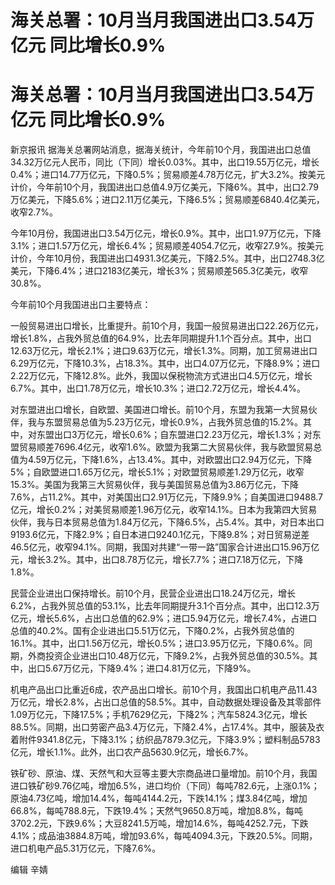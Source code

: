 # 海关总署：10月当月我国进出口3.54万亿元 同比增长0.9%

# 海关总署：10月当月我国进出口3.54万亿元 同比增长0.9%

新京报讯
据海关总署网站消息，据海关统计，今年前10个月，我国进出口总值34.32万亿元人民币，同比（下同）增长0.03%。其中，出口19.55万亿元，增长0.4%；进口14.77万亿元，下降0.5%；贸易顺差4.78万亿元，扩大3.2%。按美元计价，今年前10个月，我国进出口总值4.9万亿美元，下降6%。其中，出口2.79万亿美元，下降5.6%；进口2.11万亿美元，下降6.5%；贸易顺差6840.4亿美元，收窄2.7%。

今年10月份，我国进出口3.54万亿元，增长0.9%。其中，出口1.97万亿元，下降3.1%；进口1.57万亿元，增长6.4%；贸易顺差4054.7亿元，收窄27.9%。按美元计价，今年10月份，我国进出口4931.3亿美元，下降2.5%。其中，出口2748.3亿美元，下降6.4%；进口2183亿美元，增长3%；贸易顺差565.3亿美元，收窄30.8%。

今年前10个月我国进出口主要特点：

一般贸易进出口增长，比重提升。前10个月，我国一般贸易进出口22.26万亿元，增长1.8%，占我外贸总值的64.9%，比去年同期提升1.1个百分点。其中，出口12.63万亿元，增长2.1%；进口9.63万亿元，增长1.3%。同期，加工贸易进出口6.29万亿元，下降10.3%，占18.3%。其中，出口4.07万亿元，下降8.9%；进口2.22万亿元，下降12.8%。此外，我国以保税物流方式进出口4.5万亿元，增长6.7%。其中，出口1.78万亿元，增长10.3%；进口2.72万亿元，增长4.4%。

对东盟进出口增长，自欧盟、美国进口增长。前10个月，东盟为我第一大贸易伙伴，我与东盟贸易总值为5.23万亿元，增长0.9%，占我外贸总值的15.2%。其中，对东盟出口3万亿元，增长0.6%；自东盟进口2.23万亿元，增长1.3%；对东盟贸易顺差7696.4亿元，收窄1.6%。欧盟为我第二大贸易伙伴，我与欧盟贸易总值为4.59万亿元，下降1.6%，占13.4%。其中，对欧盟出口2.94万亿元，下降5%；自欧盟进口1.65万亿元，增长5.1%；对欧盟贸易顺差1.29万亿元，收窄15.3%。美国为我第三大贸易伙伴，我与美国贸易总值为3.86万亿元，下降7.6%，占11.2%。其中，对美国出口2.91万亿元，下降9.9%；自美国进口9488.7亿元，增长0.2%；对美贸易顺差1.96万亿元，收窄14.1%。日本为我第四大贸易伙伴，我与日本贸易总值为1.84万亿元，下降6.5%，占5.4%。其中，对日本出口9193.6亿元，下降2.9%；自日本进口9240.1亿元，下降9.8%；对日贸易逆差46.5亿元，收窄94.1%。同期，我国对共建“一带一路”国家合计进出口15.96万亿元，增长3.2%。其中，出口8.78万亿元，增长7.7%；进口7.18万亿元，下降1.8%。

民营企业进出口保持增长。前10个月，民营企业进出口18.24万亿元，增长6.2%，占我外贸总值的53.1%，比去年同期提升3.1个百分点。其中，出口12.3万亿元，增长5.6%，占出口总值的62.9%；进口5.94万亿元，增长7.4%，占进口总值的40.2%。国有企业进出口5.51万亿元，下降0.2%，占我外贸总值的16.1%。其中，出口1.56万亿元，增长0.5%；进口3.95万亿元，下降0.6%。同期，外商投资企业进出口10.48万亿元，下降9.2%，占我外贸总值的30.5%。其中，出口5.67万亿元，下降9.4%；进口4.81万亿元，下降9%。

机电产品出口比重近6成，农产品出口增长。前10个月，我国出口机电产品11.43万亿元，增长2.8%，占出口总值的58.5%。其中，自动数据处理设备及其零部件1.09万亿元，下降17.5%；手机7629亿元，下降2%；汽车5824.3亿元，增长88.5%。同期，出口劳密产品3.4万亿元，下降2.4%，占17.4%。其中，服装及衣着附件9341.8亿元，下降3.1%；纺织品7879.3亿元，下降3.9%；塑料制品5783亿元，增长1.1%。此外，出口农产品5630.9亿元，增长6.7%。

铁矿砂、原油、煤、天然气和大豆等主要大宗商品进口量增加。前10个月，我国进口铁矿砂9.76亿吨，增加6.5%，进口均价（下同）每吨782.6元，上涨0.1%；原油4.73亿吨，增加14.4%，每吨4144.2元，下跌14.1%；煤3.84亿吨，增加66.8%，每吨788.8元，下跌19.4%；天然气9650.8万吨，增加8.8%，每吨3702.2元，下跌9.6%；大豆8241.5万吨，增加14.6%，每吨4252.7元，下跌4.1%；成品油3884.8万吨，增加93.6%，每吨4094.3元，下跌20.5%。同期，进口机电产品5.31万亿元，下降7.6%。

编辑 辛婧


